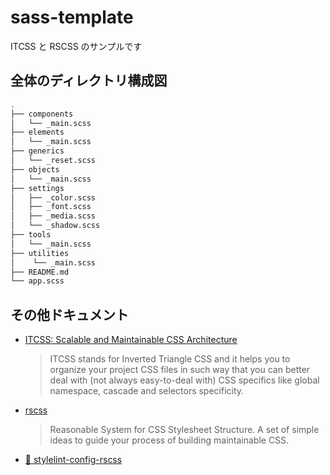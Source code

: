 # sass-template

ITCSS と RSCSS のサンプルです

## 全体のディレクトリ構成図

```bash
.
├── components
│   └── _main.scss
├── elements
│   └── _main.scss
├── generics
│   └── _reset.scss
├── objects
│   └── _main.scss
├── settings
│   ├── _color.scss
│   ├── _font.scss
│   ├── _media.scss
│   └── _shadow.scss
├── tools
│   └── _main.scss
├── utilities
│    └── _main.scss
├── README.md
└── app.scss
```

## その他ドキュメント

- [ITCSS: Scalable and Maintainable CSS Architecture](https://www.xfive.co/blog/itcss-scalable-maintainable-css-architecture/)

  > ITCSS stands for Inverted Triangle CSS and it helps you to organize your project CSS files in such way that you can better deal with (not always easy-to-deal with) CSS specifics like global namespace, cascade and selectors specificity.

- [rscss](https://rscss.io/)

  > Reasonable System for CSS Stylesheet Structure.
  > A set of simple ideas to guide your process of building maintainable CSS.

- [📄 stylelint-config-rscss](https://github.com/Masaki-Yamanaka/stylelint-config-rscss)
